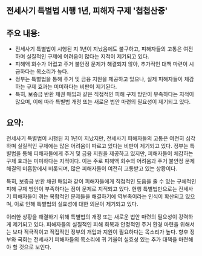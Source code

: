 ## 전세사기 특별법 시행 1년, 피해자 구제 '첩첩산중'

## 주요 내용:
*   전세사기 특별법이 시행된 지 1년이 지났음에도 불구하고, 피해자들의 고통은 여전하며 실질적인 구제에 어려움이 많다는 지적이 제기되고 있다.
*   피해액 회수가 어렵고 주거 불안정 문제가 해결되지 않아, 추가적인 대책 마련이 시급하다는 목소리가 높다.
*   정부는 특별법을 통해 주거 및 금융 지원을 제공하고 있으나, 실제 피해자들이 체감하는 구제 효과는 미미하다는 비판이 제기된다.
*   특히, 보증금 반환 채권 매입과 같은 직접적인 피해 구제 방안이 부족하다는 지적이 많으며, 이에 따라 특별법 개정 또는 새로운 법안 마련의 필요성이 제기되고 있다.

## 요약:
전세사기 특별법이 시행된 지 1년이 지났지만, 전세사기 피해자들의 고통은 여전히 심각하며 실질적인 구제에는 많은 어려움이 따르고 있다는 비판이 제기되고 있다. 정부는 특별법을 통해 피해자들에게 주거 및 금융 지원을 제공하고 있지만, 피해자들이 체감하는 구제 효과는 미미하다는 지적이다. 이는 주로 피해액 회수의 어려움과 주거 불안정 문제 해결의 미흡함에서 비롯되며, 많은 피해자들이 여전히 고통받고 있는 상황이다.

특히, 보증금 반환 채권 매입과 같이 피해자들에게 직접적인 도움을 줄 수 있는 구체적인 피해 구제 방안이 부족하다는 점이 문제로 지적되고 있다. 현행 특별법만으로는 전세사기 피해자들이 겪는 복합적인 문제들을 해결하기에 역부족이라는 인식이 확산되고 있으며, 이로 인해 특별법의 실효성에 대한 의문이 제기되고 있다.

이러한 상황을 해결하기 위해 특별법의 개정 또는 새로운 법안 마련의 필요성이 강력하게 제기되고 있다. 피해자들의 실질적인 피해 회복과 안정적인 주거 환경 마련을 위해서는 보다 적극적이고 직접적인 정부의 개입과 지원이 필요하다는 목소리가 높다. 향후 정부와 국회는 전세사기 피해자들의 목소리에 귀 기울여 실효성 있는 추가 대책을 마련해야 할 것으로 보인다.
